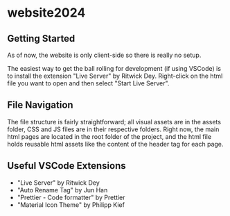 # website2024

## Getting Started
As of now, the website is only client-side so there is really no setup.

The easiest way to get the ball rolling for development (if using VSCode) is to install the extension "Live Server" by Ritwick Dey. Right-click on the html file you want to open and then select "Start Live Server".

## File Navigation
The file structure is fairly straightforward; all visual assets are in the assets folder, CSS and JS files are in their respective folders. Right now, the main html pages are located in the root folder of the project, and the html file holds reusable html assets like the content of the header tag for each page. 

## Useful VSCode Extensions
+ "Live Server" by Ritwick Dey
+ "Auto Rename Tag" by Jun Han
+ "Prettier - Code formatter" by Prettier
+ "Material Icon Theme" by Philipp Kief
